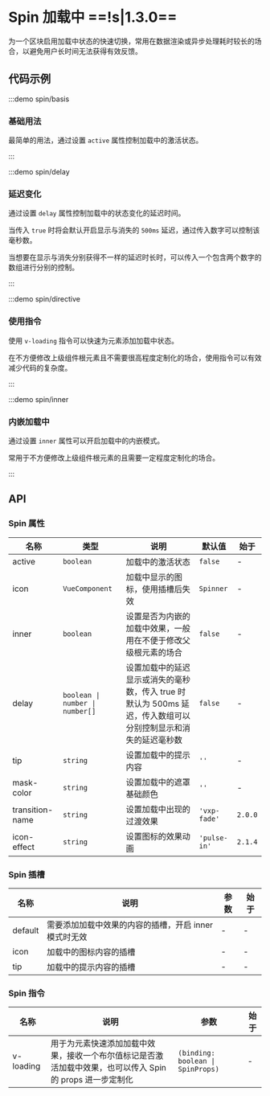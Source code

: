 # Spin 加载中 ==!s|1.3.0==

为一个区块启用加载中状态的快速切换，常用在数据渲染或异步处理耗时较长的场合，以避免用户长时间无法获得有效反馈。

## 代码示例

:::demo spin/basis

### 基础用法

最简单的用法，通过设置 `active` 属性控制加载中的激活状态。

:::

:::demo spin/delay

### 延迟变化

通过设置 `delay` 属性控制加载中的状态变化的延迟时间。

当传入 `true` 时将会默认开启显示与消失的 `500ms` 延迟，通过传入数字可以控制该毫秒数。

当想要在显示与消失分别获得不一样的延迟时长时，可以传入一个包含两个数字的数组进行分别的控制。

:::

:::demo spin/directive

### 使用指令

使用 `v-loading` 指令可以快速为元素添加加载中状态。

在不方便修改上级组件根元素且不需要很高程度定制化的场合，使用指令可以有效减少代码的复杂度。

:::

:::demo spin/inner

### 内嵌加载中

通过设置 `inner` 属性可以开启加载中的内嵌模式。

常用于不方便修改上级组件根元素的且需要一定程度定制化的场合。

:::

## API

### Spin 属性

| 名称            | 类型                            | 说明                                                                                                          | 默认值       | 始于    |
| --------------- | ------------------------------- | ------------------------------------------------------------------------------------------------------------- | ------------ | ------- |
| active          | `boolean`                       | 加载中的激活状态                                                                                              | `false`      | -       |
| icon            | `VueComponent`                  | 加载中显示的图标，使用插槽后失效                                                                              | `Spinner`    | -       |
| inner           | `boolean`                       | 设置是否为内嵌的加载中效果，一般用在不便于修改父级根元素的场合                                                | `false`      | -       |
| delay           | `boolean \| number \| number[]` | 设置加载中的延迟显示或消失的毫秒数，传入 true 时默认为 500ms 延迟，传入数组可以分别控制显示和消失的延迟毫秒数 | `false`      | -       |
| tip             | `string`                        | 设置加载中的提示内容                                                                                          | `''`         | -       |
| mask-color      | `string`                        | 设置加载中的遮罩基础颜色                                                                                      | `''`         | -       |
| transition-name | `string`                        | 设置加载中出现的过渡效果                                                                                      | `'vxp-fade'` | `2.0.0` |
| icon-effect     | `string`                        | 设置图标的效果动画                                                                                            | `'pulse-in'` | `2.1.4` |

### Spin 插槽

| 名称    | 说明                                                  | 参数 | 始于 |
| ------- | ----------------------------------------------------- | ---- | ---- |
| default | 需要添加加载中效果的内容的插槽，开启 inner 模式时无效 | -    | -    |
| icon    | 加载中的图标内容的插槽                                | -    | -    |
| tip     | 加载中的提示内容的插槽                                | -    | -    |

### Spin 指令

| 名称      | 说明                                                                                                      | 参数                              | 始于 |
| --------- | --------------------------------------------------------------------------------------------------------- | --------------------------------- | ---- |
| v-loading | 用于为元素快速添加加载中效果，接收一个布尔值标记是否激活加载中效果，也可以传入 Spin 的 props 进一步定制化 | `(binding: boolean \| SpinProps)` | -    |
